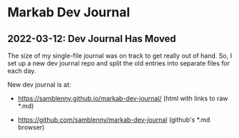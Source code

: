 # Markab Dev Journal

## 2022-03-12: Dev Journal Has Moved

The size of my single-file journal was on track to get really out of hand. So,
I set up a new dev journal repo and split the old entries into separate files
for each day.

New dev journal is at:

- https://samblenny.github.io/markab-dev-journal/ (html with links to raw *.md)

- https://github.com/samblenny/markab-dev-journal (github's *.md browser)
